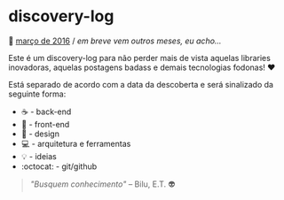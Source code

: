 # discovery-log

:date: [março de 2016](https://github.com/fbeegle/discovery-log/blob/master/2016/03-marco.md) / *em breve vem outros meses, eu acho...*

Este é um discovery-log para não perder mais de vista aquelas libraries inovadoras, aquelas postagens badass e demais tecnologias fodonas! :heart:

Está separado de acordo com a data da descoberta e será sinalizado da seguinte forma:

- :coffee: - back-end
- :beers: - front-end
- :pizza: - design
- :computer: - arquitetura e ferramentas
- :bulb: - ideias
- :octocat: - git/github

> *"Busquem conhecimento"* – Bilu, E.T. :alien: